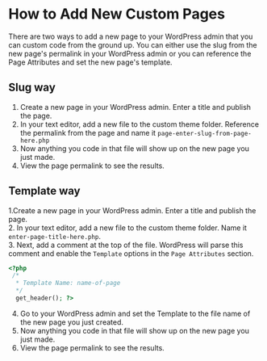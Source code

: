 # How to Add New Custom Pages

There are two ways to add a new page to your WordPress admin that you can custom code from the ground up. You can either use the slug from the new page's permalink in your WordPress admin or you can reference the Page Attributes and set the new page's template.

## Slug way

1. Create a new page in your WordPress admin. Enter a title and publish the page.
2. In your text editor, add a new file to the custom theme folder. Reference the permalink from the page and name it `page-enter-slug-from-page-here.php`
3. Now anything you code in that file will show up on the new page you just made.
4. View the page permalink to see the results.

## Template way

1.Create a new page in your WordPress admin. Enter a title and publish the page.  
2. In your text editor, add a new file to the custom theme folder. Name it `enter-page-title-here.php`.  
3. Next, add a comment at the top of the file. WordPress will parse this comment and enable the `Template` options in the   `Page Attributes` section.

```php
<?php
 /*
  * Template Name: name-of-page
  */
  get_header(); ?>
```

4. Go to your WordPress admin and set the Template to the file name of the new page you just created.  
5. Now anything you code in that file will show up on the new page you just made.  
6. View the page permalink to see the results.
